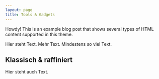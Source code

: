 ```yaml
---
layout: page
title: Tools & Gadgets
---
```


<div class="message">
  Howdy! This is an example blog post that shows several types of HTML content supported in this theme.
</div>

Hier steht Text. Mehr Text. Mindestens so viel Text. 

## Klassisch & raffiniert

Hier steht auch Text.
